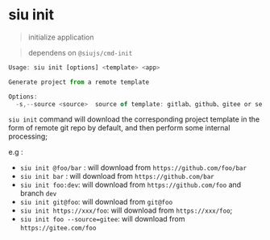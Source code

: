# siu init

> initialize application

> dependens on `@siujs/cmd-init`

```js
Usage: siu init [options] <template> <app>

Generate project from a remote template

Options:
  -s,--source <source>  source of template: gitlab、github、gitee or self private git-repo url
```

`siu init` command will download the corresponding project template in the form of remote git repo by default, and then perform some internal processing;

e.g :

- `siu init @foo/bar` : will download from `https://github.com/foo/bar`
- `siu init bar` : will download from `https://github.com/bar`
- `siu init foo:dev`: will download from `https://github.com/foo` and branch `dev`
- `siu init git@foo`: will download from `git@foo`
- `siu init https://xxx/foo`: will download from `https://xxx/foo`;
- `siu init foo --source=gitee`: will download from `https://gitee.com/foo`
